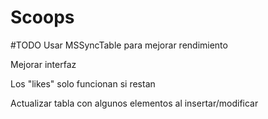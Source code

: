 # Scoops

#TODO
Usar MSSyncTable para mejorar rendimiento

Mejorar interfaz

Los "likes" solo funcionan si restan

Actualizar tabla con algunos elementos al insertar/modificar

